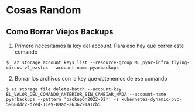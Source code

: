 # Cosas Random


## Como Borrar Viejos Backups


1. Primero necesitamos la key del account. Para eso hay que correr este comando

```
$  az storage account keys list --resource-group MC_pyar-infra_flying-circus-v2_eastus --account-name pyarbackups
```

2. Borrar los archivos con la key que obtenemos de ese comando
```
$ az storage file delete-batch --account-key EL_VALOR_DEL_COMANDO_ANTERIOR_SIN_CAMBIAR_NADA --account-name pyarbackups --pattern 'backupOn2022-02*' -s kubernetes-dynamic-pvc-5968ddc2-d7ed-11e9-89ad-2636291a1cb5
```